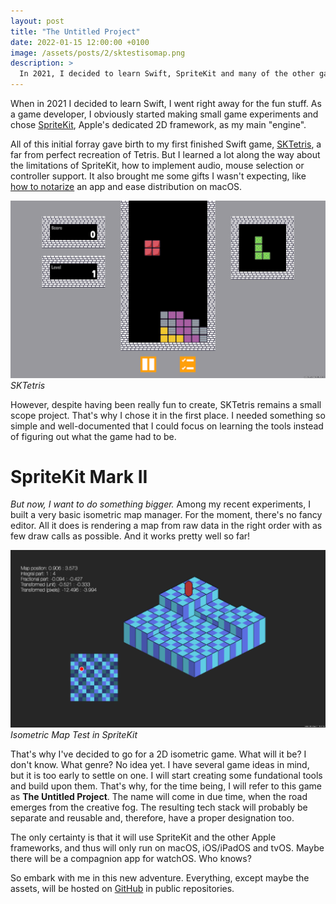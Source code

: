 ```yaml
---
layout: post
title: "The Untitled Project"
date: 2022-01-15 12:00:00 +0100
image: /assets/posts/2/sktestisomap.png
description: >
  In 2021, I decided to learn Swift, SpriteKit and many of the other gaming-related Apple frameworks. That's how SKTetris was born. And now, I want to do something bigger. But I don't know what. Hence why, in this post, I call it The Untitled Project.
---
```


When in 2021 I decided to learn Swift, I went right away for the fun stuff. As a game developer, I obviously started making small game experiments and chose [SpriteKit](https://developer.apple.com/spritekit/), Apple's dedicated 2D framework, as my main "engine".

All of this initial forray gave birth to my first finished Swift game, [SKTetris](https://github.com/chsxf/SKTetris), a far from perfect recreation of Tetris. But I learned a lot along the way about the limitations of SpriteKit, how to implement audio, mouse selection or controller support. It also brought me some gifts I wasn't expecting, like [how to notarize](https://developer.apple.com/documentation/security/notarizing_macos_software_before_distribution) an app and ease distribution on macOS.

![SKTetris](/assets/posts/2/sktetris.png)
_SKTetris_

However, despite having been really fun to create, SKTetris remains a small scope project. That's why I chose it in the first place. I needed something so simple and well-documented that I could focus on learning the tools instead of figuring out what the game had to be.

# SpriteKit Mark II

_But now, I want to do something bigger._ Among my recent experiments, I built a very basic isometric map manager. For the moment, there's no fancy editor. All it does is rendering a map from raw data in the right order with as few draw calls as possible. And it works pretty well so far!

![Isometric Map Test in SpriteKit](/assets/posts/2/sktestisomap.png)
_Isometric Map Test in SpriteKit_

That's why I've decided to go for a 2D isometric game. What will it be? I don't know. What genre? No idea yet. I have several game ideas in mind, but it is too early to settle on one. I will start creating some fundational tools and build upon them. That's why, for the time being, I will refer to this game as **The Untitled Project**. The name will come in due time, when the road emerges from the creative fog. The resulting tech stack will probably be separate and reusable and, therefore, have a proper designation too.

The only certainty is that it will use SpriteKit and the other Apple frameworks, and thus will only run on macOS, iOS/iPadOS and tvOS. Maybe there will be a compagnion app for watchOS. Who knows?

So embark with me in this new adventure. Everything, except maybe the assets, will be hosted on [GitHub](https://github.com/chsxf) in public repositories.
